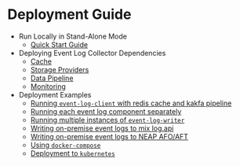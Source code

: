 # Deployment Guide

- Run Locally in Stand-Alone Mode
  - [Quick Start Guide](quickstart-guide.md)
- Deploying Event Log Collector Dependencies
  - [Cache](deployment-guides/dependencies/cache.md)
  - [Storage Providers](deployment-guides/dependencies/storage-providers.md)
  - [Data Pipeline](deployment-guides/dependencies/pipelines.md)
  - [Monitoring](deployment-guides/dependencies/monitoring.md)
- Deployment Examples
  - [Running `event-log-client` with redis cache and kakfa pipeline](deployment-examples/event-log-client-redis-kafka.md)
  - [Running each event log component separately](deployment-examples/event-log-components-distributed.md)
  - [Running multiple instances of `event-log-writer`](deployment-examples/event-log-writer-multiple-instances.md)
  - [Writing on-premise event logs to mix log.api](deployment-examples/event-log-on-premise-writer.md)
  - [Writing on-premise event logs to NEAP AFO/AFT](deployment-examples/event-log-on-premise-neap-writer.md)
  - [Using `docker-compose`](deployment-examples/event-log-components-docker-compose.md)
  - [Deployment to `kubernetes`](deployment-examples/event-log-components-kubernetes.md)
